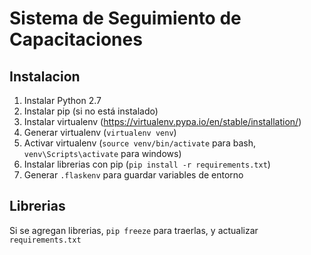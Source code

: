 # Sistema de Seguimiento de Capacitaciones

## Instalacion
1. Instalar Python 2.7
2. Instalar pip (si no está instalado)
3. Instalar virtualenv (https://virtualenv.pypa.io/en/stable/installation/)
4. Generar virtualenv (`virtualenv venv`)
5. Activar virtualenv (`source venv/bin/activate` para bash, `venv\Scripts\activate` para windows)
6. Instalar librerias con pip (`pip install -r requirements.txt`)
7. Generar `.flaskenv` para guardar variables de entorno 

## Librerias
Si se agregan librerias, `pip freeze` para traerlas, y actualizar `requirements.txt`